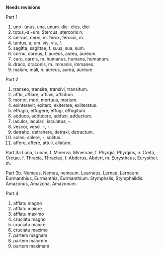 **Needs revisions**

Part 1
1. uno- ūnus, una, unum.  die- dies, diei
2. totus,-a,-um. Stercus, stercoris n.
3. cervus, cervi, m. ferox, ferocis, m. 
4. tantus, a, um. vis, vis, f.
5. sagitta, sagittae, f. suus, sua, sum.
6. cornu, cornus, f. aureus, aurea, aureum.
7. caro, carnis, m. humanus, humana, humanum.
8. draco, draconis, m. immanis, immanes. 
9. malum, mali, n. aureus, aurea, aureum.

Part 2
1. transeo, transire, transivi, transitum. 
2. afflo, afflare, afflavi, afflatum.
3. morior, mori, mortuus, morium.
4. exinteravit, exitero, exiterare, exiiteratus.
5. effugio, effugere, effugi, effugitum.
6. adduco, adducere, adduxi, adductum.
7. iaculor, iaculari, iaculatus, -.
8. vescor, vesci, -, -.
9. detraho, detrahere, detraxi, detractum.
10. soleo, solere, -, solitus.
11. affero, affere, attuli, allatum.

Part 3a
Luna, Lunae, f.
Minerva, Minervae, f. 
Phyrgia, Phyrgius, n.
Creta, Cretae, f.
Thracia, Thraciae, f. 
Abderus, Abderi, m.
Eurystheus, Eurysthei, m.

Part 3b.
Nemeus, Nemea, nemeum.
Learneus, Lernea, Lerneum.
Eurmanthius, Eurmanthia, Eurmanthium.
Stymphalis, Stymphalidis.
Amazonus, Amazona, Amazonum.

Part 4.
1. afflatu magno 
2. afflatu maiore
3. afflatu maximo
4. cruciatu magno
5. cruciatu maiore
6. cruciatu maximo
7. partem magnam 
8. partem maiorem
9. partem maximam
